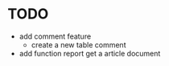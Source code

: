 # TODO
- add comment feature
  - create a new table comment
- add function report get a article document
